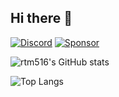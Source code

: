 ## Hi there 👋

[![Discord](https://img.shields.io/discord/1139621390908133396?label=Discord&color=5865F2)](https://discord.gg/Tp3tA2kdCN)
[![Sponsor](https://img.shields.io/static/v1?label=Sponsor&message=%E2%9D%A4&color=%23fe8e86)](https://github.com/sponsors/rtm516)

![rtm516's GitHub stats](https://github-readme-stats.vercel.app/api?username=rtm516)

![Top Langs](https://github-readme-stats.vercel.app/api/top-langs/?username=rtm516)


<!--
**rtm516/rtm516** is a ✨ _special_ ✨ repository because its `README.md` (this file) appears on your GitHub profile.

Here are some ideas to get you started:

- 🔭 I’m currently working on ...
- 🌱 I’m currently learning ...
- 👯 I’m looking to collaborate on ...
- 🤔 I’m looking for help with ...
- 💬 Ask me about ...
- 📫 How to reach me: ...
- 😄 Pronouns: ...
- ⚡ Fun fact: ...
-->
